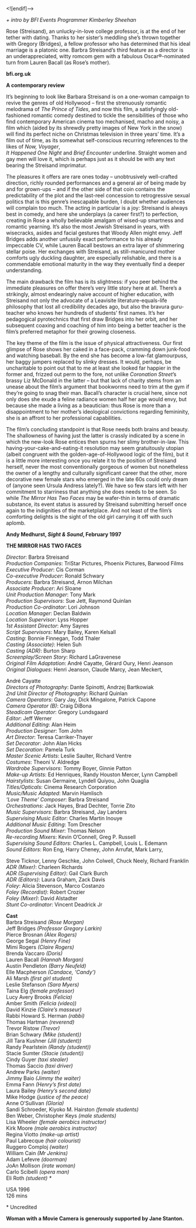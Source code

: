 <![endif]-->

_+ intro by BFI Events Programmer Kimberley Sheehan_

Rose (Streisand), an unlucky-in-love college professor, is at the end of her tether with dating. Thanks to her sister’s meddling she’s thrown together with Gregory (Bridges), a fellow professor who has determined that his ideal marriage is a platonic one. Barbra Streisand’s third feature as a director is an underappreciated, witty romcom gem with a fabulous Oscar®-nominated turn from Lauren Bacall (as Rose’s mother).

**bfi.org.uk**

**A contemporary review**

It’s beginning to look like Barbara Streisand is on a one-woman campaign to revive the genres of old Hollywood – first the strenuously romantic melodrama of _The Prince of Tides_, and now this film, a satisfyingly old-fashioned romantic comedy destined to tickle the sensibilities of those who find contemporary American cinema too mechanised, macho and noisy, a film which (aided by its shrewdly pretty images of New York in the snow) will find its perfect niche on Christmas television in three years’ time. It’s a film out of time, as its somewhat self-conscious recurring references to the likes of _Now, Voyager_,  
_It Happened One Night_ and _Brief Encounter_ underline. Straight women and gay men will love it, which is perhaps just as it should be with any text bearing the Streisand imprimatur.

The pleasures it offers are rare ones today – unobtrusively well-crafted direction, richly rounded performances and a general air of being made by and for grown-ups – and if the other side of that coin contains the predictability of the plot and the last-reel concession to retrogressive sexual politics that is this genre’s inescapable burden, I doubt whether audiences will complain too much. The acting in particular is a joy: Streisand is always best in comedy, and here she underplays (a career first?) to perfection, creating in Rose a wholly believable amalgam of wised-up smartness and romantic yearning. It’s also the most Jewish Streisand in years, with wisecracks, asides and facial gestures that Woody Allen might envy. Jeff Bridges adds another unfussily exact performance to his already impeccable CV, while Lauren Bacall bestows an extra layer of shimmering stellar poise. Her exchanges with Streisand, as still-manicured mother comforts ugly duckling daughter, are especially relishable, and there is a commendable emotional maturity in the way they eventually find a deeper understanding.

The main drawback the film has is its slightness: if you peer behind the immediate pleasures on offer there’s very little story here at all. There’s a strikingly, almost endearingly naive account of higher education, with Streisand not only the advocate of a Leavisite literature-equals-life philosophy that lost all credibility decades ago, but also the bravura guru-teacher who knows her hundreds of students’ first names. It’s her pedagogical pyrotechnics that first draw Bridges into her orbit, and her subsequent coaxing and coaching of him into being a better teacher is the film’s preferred metaphor for their growing closeness.

The key theme of the film is the issue of physical attractiveness. Our first glimpse of Rose shows her caked in a face-pack, cramming down junk-food and watching baseball. By the end she has become a low-fat glamourpuss, her baggy jumpers replaced by slinky dresses. It would, perhaps, be uncharitable to point out that to me at least she looked far happier in the former and, frizzed out perm to the fore, not unlike _Coronation Street_’s brassy Liz McDonald in the latter – but that lack of charity stems from an unease about the film’s argument that bookworms need to trim at the gym if they’re going to snag their man. Bacall’s character is crucial here, since not only does she exude a feline radiance women half her age would envy, but because she made a living as a beautician: thus Rose is more than a disappointment to her mother’s ideological convictions regarding femininity, she is an affront to her professional capabilities.

The film’s concluding standpoint is that Rose needs both brains and beauty. The shallowness of having just the latter is crassly indicated by a scene in which the new-look Rose entices then spurns her slimy brother-in-law. This having-your-cake-and-eating-it resolution may seem gratuitously utopian (albeit congruent with the golden-age-of-Hollywood logic of the film), but it is a little more interesting once you relate it to the position of Streisand herself, never the most conventionally gorgeous of women but nonetheless the owner of a lengthy and culturally significant career that the other, more decorative new female stars who emerged in the late 60s could only dream of (anyone seen Ursula Andress lately?). We have so few stars left with her commitment to starriness that anything she does needs to be seen. So while _The Mirror Has Two Faces_ may be wafer-thin in terms of dramatic substance, its event status is assured by Streisand submitting herself once again to the indignities of the marketplace. And not least of the film’s comforting delights is the sight of the old girl carrying it off with such aplomb.

**Andy Medhurst, _Sight & Sound_, February 1997**

  

**THE MIRROR HAS TWO FACES**

_Director_: Barbra Streisand  
_Production Companies_: TriStar Pictures, Phoenix Pictures, Barwood Films  
_Executive Producer_: Cis Corman  
_Co-executive Producer_: Ronald Schwary  
_Producers_: Barbra Streisand, Arnon Milchan  
_Associate Producer_: Ari Sloane  
_Unit Production Manager_: Tony Mark  
_Production Supervisors_: Sue Jett, Raymond Quinlan  
_Production Co-ordinator_: Lori Johnson  
_Location Manager_: Declan Baldwin  
_Location Supervisor_: Lyss Hopper  
_1st Assistant Director_: Amy Sayres  
_Script Supervisors_: Mary Bailey, Karen Kelsall  
_Casting_: Bonnie Finnegan, Todd Thaler  
_Casting (Associate)_: Helen Suh  
_Casting (ADR)_: Burton Sharp  
_Screenplay/Screen Story_: Richard LaGravenese  
_Original Film Adaptation_: André Cayatte, Gérard Oury, Henri Jeanson  
_Original Dialogues_: Henri Jeanson, Claude Marcy, Jean Meckert,

André Cayatte  
_Directors of Photography_: Dante Spinotti, Andrzej Bartkowiak  
_2nd Unit Director of Photography_: Richard Quinlan  
_Camera Operators_: Gary Jay, Dick Mingalone, Patrick Capone  
_Camera Operator (B)_: Craig DiBona  
_Steadicam Operator_: Gregory Lundsgaard  
_Editor_: Jeff Werner  
_Additional Editing_: Alan Heim  
_Production Designer_: Tom John  
_Art Director_: Teresa Carriker-Thayer  
_Set Decorator_: John Alan Hicks  
_Set Decoration_: Pamela Turk  
_Master Scenic Artists_: Leslie Saulter, Richard Ventre  
_Costumes_: Theoni V. Aldredge  
_Wardrobe Supervisors_: Tommy Boyer, Ginnie Patton  
_Make-up Artists_: Ed Henriques, Randy Houston Mercer, Lynn Campbell  
_Hairstylists_: Susan Germaine, Lyndell Quiyou, John Quaglia  
_Titles/Opticals_: Cinema Research Corporation  
_Music/Music Adapted_: Marvin Hamlisch  
_‘Love Theme’ Composer_: Barbra Streisand  
_Orchestrations_: Jack Hayes, Brad Dechter, Torrie Zito  
_Music Supervisors_: Barbra Streisand, Jay Landers  
_Supervising Music Editor_: Charles Martin Inouye  
_Additional Music Editing_: Tom Drescher  
_Production Sound Mixer_: Thomas Nelson  
_Re-recording Mixers_: Kevin O’Connell, Greg P. Russell  
_Supervising Sound Editors_: Charles L. Campbell, Louis L. Edemann  
_Sound Editors_: Ron Eng, Harry Cheney, John Arrufat, Mark Larry,

Steve Ticknor, Lenny Geschke, John Colwell, Chuck Neely, Richard Franklin  
_ADR (Mixer)_: Charleen Richards  
_ADR (Supervising Editor)_: Gail Clark Burch  
_ADR (Editors)_: Laura Graham, Zack Davis  
_Foley_: Alicia Stevenson, Marco Costanzo  
_Foley (Recordist)_: Robert Crozier  
_Foley (Mixer)_: David Alstadter  
_Stunt Co-ordinator_: Vincent Deadrick Jr  

**Cast**  
Barbra Streisand _(Rose Morgan)_  
Jeff Bridges _(Professor Gregory Larkin)_  
Pierce Brosnan _(Alex Rogers)_  
George Segal _(Henry Fine)_  
Mimi Rogers _(Claire Rogers)_  
Brenda Vaccaro _(Doris)_  
Lauren Bacall _(Hannah Morgan)_  
Austin Pendleton _(Barry Neufeld)_  
Elle Macpherson _(Candace, ‘Candy’)_  
Ali Marsh _(first girl student)_  
Leslie Stefanson _(Sara Myers)_  
Taina Elg _(female professor)_  
Lucy Avery Brooks _(Felicia)_  
Amber Smith _(Felicia (video))_  
David Kinzie _(Claire’s masseur)_  
Rabbi Howard S. Herman _(rabbi)_  
Thomas Hartman _(reverend)_  
Trevor Ristow _(Trevor)_  
Brian Schwary _(Mike (student))_  
Jill Tara Kushner _(Jill (student))_  
Randy Pearlstein _(Randy (student))_  
Stacie Sumter _(Stacie (student))_  
Cindy Guyer _(taxi stealer)_  
Thomas Saccio _(taxi driver)_  
Andrew Parks _(waiter)_  
Jimmy Baio _(Jimmy the waiter)_  
Emma Fann _(Henry’s first date)_  
Laura Bailey _(Henry’s second date)_  
Mike Hodge _(justice of the peace)_  
Anne O’Sullivan _(Gloria)_  
Sandi Schroeder, Kiyoko M. Hairston _(female students)_  
Ben Weber, Christopher Keys _(male students)_  
Lisa Wheeler _(female aerobics instructor)_  
Kirk Moore _(male aerobics instructor)_  
Regina Viotto _(make-up artist)_  
Paul Labrecque _(hair colourist)_  
Ruggero Comploj _(waiter)_  
William Cain _(Mr Jenkins)_  
Adam Lefevre _(doorman)_  
JoAn Mollison _(irate woman)_  
Carlo Scibelli _(opera man)_  
Eli Roth _(student) *_  

USA 1996  
126 mins  

\* Uncredited  

**Woman with a Movie Camera is generously supported by Jane Stanton.**  
<!--stackedit_data:
eyJoaXN0b3J5IjpbLTU1Nzk1MTM1MV19
-->